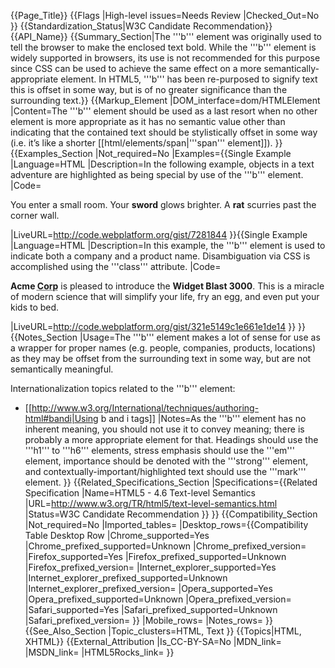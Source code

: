 {{Page_Title}}
{{Flags
|High-level issues=Needs Review
|Checked_Out=No
}}
{{Standardization_Status|W3C Candidate Recommendation}}
{{API_Name}}
{{Summary_Section|The '''b''' element was originally used to tell the browser to make the enclosed text bold. While the '''b''' element is widely supported in browsers, its use is not recommended for this purpose since CSS can be used to achieve the same effect on a more semantically-appropriate element. In HTML5, '''b''' has been re-purposed to signify text this is offset in some way, but is of no greater significance than the surrounding text.}}
{{Markup_Element
|DOM_interface=dom/HTMLElement
|Content=The '''b''' element should be used as a last resort when no other element is more appropriate as it has no semantic value other than indicating that the contained text should be stylistically offset in some way (i.e. it’s like a shorter [[html/elements/span|'''span''' element]]).
}}
{{Examples_Section
|Not_required=No
|Examples={{Single Example
|Language=HTML
|Description=In the following example, objects in a text adventure are highlighted as being special by use of the '''b''' element.
|Code=<p>You enter a small room. Your <b>sword</b> glows
brighter. A <b>rat</b> scurries past the corner wall.</p>
|LiveURL=http://code.webplatform.org/gist/7281844
}}{{Single Example
|Language=HTML
|Description=In this example, the '''b''' element is used to indicate both a company and a product name. Disambiguation via CSS is accomplished using the '''class''' attribute.
|Code=<p><b class="org">Acme <abbr title="Corporation">Corp</abbr></b> 
is pleased to introduce the 
<b class="product">Widget Blast 3000</b>. 
This is a miracle of modern science that will 
simplify your life, fry an egg, and even put 
your kids to bed.</p>
|LiveURL=http://code.webplatform.org/gist/321e5149c1e661e1de14
}}
}}
{{Notes_Section
|Usage=The '''b''' element makes a lot of sense for use as a wrapper for proper names (e.g. people, companies, products, locations) as they may be offset from the surrounding text in some way, but are not semantically meaningful.

Internationalization topics related to the '''b''' element:

* [[http://www.w3.org/International/techniques/authoring-html#bandi|Using b and i tags]]
|Notes=As the '''b''' element has no inherent meaning, you should not use it to convey meaning; there is probably a more appropriate element for that. Headings should use the '''h1''' to '''h6''' elements, stress emphasis should use the '''em''' element, importance should be denoted with the '''strong''' element, and contextually-important/highlighted text should use the '''mark''' element.
}}
{{Related_Specifications_Section
|Specifications={{Related Specification
|Name=HTML5 - 4.6 Text-level Semantics
|URL=http://www.w3.org/TR/html5/text-level-semantics.html
|Status=W3C Candidate Recommendation
}}
}}
{{Compatibility_Section
|Not_required=No
|Imported_tables=
|Desktop_rows={{Compatibility Table Desktop Row
|Chrome_supported=Yes
|Chrome_prefixed_supported=Unknown
|Chrome_prefixed_version=
|Firefox_supported=Yes
|Firefox_prefixed_supported=Unknown
|Firefox_prefixed_version=
|Internet_explorer_supported=Yes
|Internet_explorer_prefixed_supported=Unknown
|Internet_explorer_prefixed_version=
|Opera_supported=Yes
|Opera_prefixed_supported=Unknown
|Opera_prefixed_version=
|Safari_supported=Yes
|Safari_prefixed_supported=Unknown
|Safari_prefixed_version=
}}
|Mobile_rows=
|Notes_rows=
}}
{{See_Also_Section
|Topic_clusters=HTML, Text
}}
{{Topics|HTML, XHTML}}
{{External_Attribution
|Is_CC-BY-SA=No
|MDN_link=
|MSDN_link=
|HTML5Rocks_link=
}}